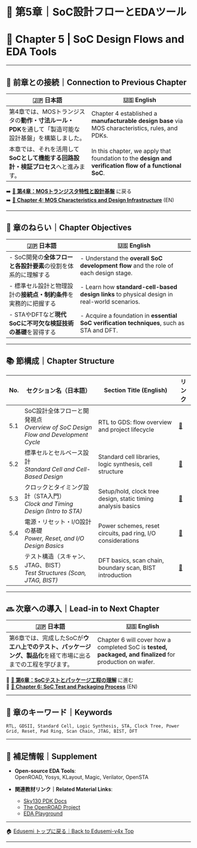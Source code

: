 # 📘 第5章｜SoC設計フローとEDAツール  
# 📘 Chapter 5 | SoC Design Flows and EDA Tools

---

## 🔄 前章との接続｜Connection to Previous Chapter

| 🇯🇵 日本語                                                                                                     | 🇺🇸 English                                                                                                        |
|--------------------------------------------------------------------------------------------------------------|------------------------------------------------------------------------------------------------------------------|
| 第4章では、MOSトランジスタの**動作・寸法ルール・PDK**を通して「製造可能な設計基盤」を構築しました。                      | Chapter 4 established a **manufacturable design base** via MOS characteristics, rules, and PDKs.                |
| 本章では、それを活用して**SoCとして機能する回路設計・検証プロセス**へと進みます。                                 | In this chapter, we apply that foundation to the **design and verification flow of a functional SoC**.          |

➡️ [📘 **第4章：MOSトランジスタ特性と設計基盤**](../chapter4_mos_characteristics/README.md) に戻る  
➡️ [📘 **Chapter 4: MOS Characteristics and Design Infrastructure**](../chapter4_mos_characteristics/README.md) (EN)

---

## 🎯 章のねらい｜Chapter Objectives

| 🇯🇵 日本語                                                                                   | 🇺🇸 English                                                                                      |
|--------------------------------------------------------------------------------------------|-----------------------------------------------------------------------------------------------|
| - SoC開発の**全体フローと各設計要素**の役割を体系的に理解する                                     | - Understand the **overall SoC development flow** and the role of each design stage.         |
| - 標準セル設計と物理設計の**接続点・制約条件**を実務的に把握する                                    | - Learn how **standard-cell-based design links** to physical design in real-world scenarios. |
| - STAやDFTなど**現代SoCに不可欠な検証技術の基礎**を習得する                                       | - Acquire a foundation in **essential SoC verification techniques**, such as STA and DFT.    |

---

## 📚 節構成｜Chapter Structure

| No. | セクション名（日本語）                                                             | Section Title (English)                                       | リンク |
|-----|-------------------------------------------------------------------------------------|----------------------------------------------------------------|--------|
| 5.1 | SoC設計全体フローと開発視点<br>_Overview of SoC Design Flow and Development Cycle_ | RTL to GDS: flow overview and project lifecycle               | [📎](5.1_soc_design_flow.md) |
| 5.2 | 標準セルとセルベース設計<br>_Standard Cell and Cell-Based Design_                  | Standard cell libraries, logic synthesis, cell structure       | [📎](5.2_standard_cell_based_design.md) |
| 5.3 | クロックとタイミング設計（STA入門）<br>_Clock and Timing Design (Intro to STA)_     | Setup/hold, clock tree design, static timing analysis basics   | [📎](5.3_clock_and_sta.md) |
| 5.4 | 電源・リセット・I/O設計の基礎<br>_Power, Reset, and I/O Design Basics_              | Power schemes, reset circuits, pad ring, I/O considerations    | [📎](5.4_power_io_design.md) |
| 5.5 | テスト構造（スキャン、JTAG、BIST）<br>_Test Structures (Scan, JTAG, BIST)_          | DFT basics, scan chain, boundary scan, BIST introduction       | [📎](5.5_test_structures.md) |

---

## 🔜 次章への導入｜Lead-in to Next Chapter

| 🇯🇵 日本語                                                                                                   | 🇺🇸 English                                                                                              |
|------------------------------------------------------------------------------------------------------------|----------------------------------------------------------------------------------------------------------|
| 第6章では、完成したSoCが**ウエハ上でのテスト、パッケージング、製品化**を経て市場に出るまでの工程を学びます。           | Chapter 6 will cover how a completed SoC is **tested, packaged, and finalized** for production on wafer. |

📎 [📘 **第6章：SoCテストとパッケージ工程の理解**](../chapter6_test_and_package/README.md) に進む  
📎 [📘 **Chapter 6: SoC Test and Packaging Process**](../chapter6_test_and_package/README.md) (EN)

---

## 🧩 章のキーワード｜Keywords

```
RTL, GDSII, Standard Cell, Logic Synthesis, STA, Clock Tree, Power Grid, Reset, Pad Ring, Scan Chain, JTAG, BIST, DFT
```

---

## 📌 補足情報｜Supplement

- **Open-source EDA Tools**:  
  OpenROAD, Yosys, KLayout, Magic, Verilator, OpenSTA

- **関連教材リンク｜Related Material Links**:  
  - [Sky130 PDK Docs](https://skywater-pdk.readthedocs.io)  
  - [The OpenROAD Project](https://theopenroadproject.org)  
  - [EDA Playground](https://www.edaplayground.com/)  

---

🏠 [Edusemi トップに戻る｜Back to Edusemi-v4x Top](../README.md)

---

